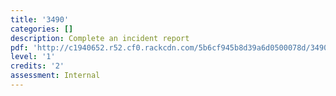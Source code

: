 ```yaml
---
title: '3490'
categories: []
description: Complete an incident report
pdf: 'http://c1940652.r52.cf0.rackcdn.com/5b6cf945b8d39a6d0500078d/3490.pdf'
level: '1'
credits: '2'
assessment: Internal
---
```


